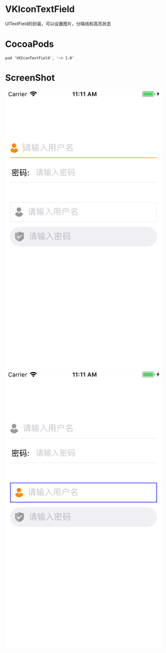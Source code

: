 # VKIconTextField
UITextField的封装，可以设置图片，分隔线和高亮状态

# CocoaPods
```
pod 'VKIconTextField', '~> 1.0'
```

# ScreenShot
![截图](https://github.com/Senvid-iOS/VKIconTextField/raw/master/ScreenShot/image1.png)![截图](https://github.com/Senvid-iOS/VKIconTextField/raw/master/ScreenShot/image2.png)
